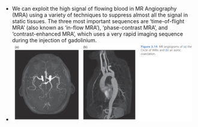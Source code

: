 - We can exploit the high signal of flowing blood in MR Angiography (MRA) using a variety of techniques to suppress almost all the signal in static tissues. The three most important sequences are ‘time-of-flight MRA’ (also known as ‘in-flow MRA’), ‘phase-contrast MRA’, and ‘contrast-enhanced MRA’, which uses a very rapid imaging sequence during the injection of gadolinium.
- ![image.png](../assets/image_1681111275406_0.png)